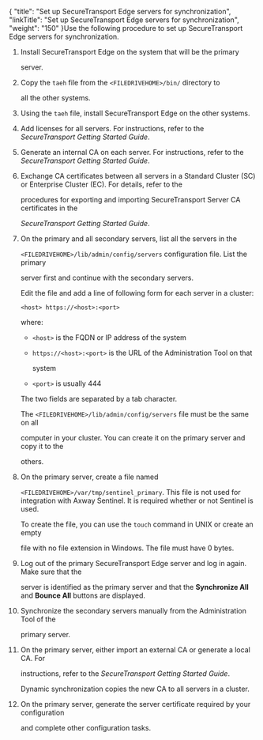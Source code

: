 {
    "title": "Set up SecureTransport Edge servers for synchronization",
    "linkTitle": "Set up SecureTransport Edge servers for synchronization",
    "weight": "150"
}Use the following procedure to set up SecureTransport Edge servers for synchronization.

1.  Install SecureTransport Edge on the system that will be the primary
    server.
2.  Copy the `taeh` file from the `<FILEDRIVEHOME>/bin/` directory to
    all the other systems.
3.  Using the `taeh` file, install SecureTransport Edge on the other systems.
4.  Add licenses for all servers. For instructions, refer to the <span cshid="gs" data-version="5.3.5">*SecureTransport Getting Started Guide*</span>.
5.  Generate an internal CA on each server. For instructions, refer to the <span cshid="gs" data-version="5.3.5">*SecureTransport Getting Started Guide*</span>.
6.  Exchange CA certificates between all servers in a Standard Cluster (SC) or Enterprise Cluster (EC). For details, refer to the
    procedures for exporting and importing SecureTransport Server CA certificates in the
    <span cshid="gs" data-version="5.3.5">*SecureTransport Getting Started Guide*</span>.
7.  On the primary and all secondary servers, list all the servers in the
    `<FILEDRIVEHOME>/lib/admin/config/servers` configuration file. List the primary
    server first and continue with the secondary servers.  
    Edit the file and add a line of following form for each server in a cluster:  
    `<host> https://<host>:<port>`
      
    where:
    -   `<host>` is the FQDN or IP address of the system
    -   `https://<host>:<port>` is the URL of the Administration Tool on that
        system
    -   `<port>` is usually 444

      
    The two fields are separated by a tab character.  
    The `<FILEDRIVEHOME>/lib/admin/config/servers` file must be the same on all
    computer in your cluster. You can create it on the primary server and copy it to the
    others.
8.  On the primary server, create a file named
    `<FILEDRIVEHOME>/var/tmp/sentinel_primary`. This file is not used for integration with Axway Sentinel. It is required whether or not Sentinel is used.  
    To create the file, you can use the `touch` command in UNIX or create an empty
    file with no file extension in Windows. The file must have 0 bytes.
9.  Log out of the primary SecureTransport Edge server and log in again. Make sure that the
    server is identified as the primary server and that the **Synchronize All** and **Bounce All** buttons are displayed.
10. Synchronize the secondary servers manually from the Administration Tool of the
    primary server.
11. On the primary server, either import an external CA or generate a local CA. For
    instructions, refer to the <span cshid="gs" data-version="5.3.5">*SecureTransport Getting Started Guide*</span>.
    Dynamic synchronization copies the new CA to all servers in a cluster.
12. On the primary server, generate the server certificate required by your configuration
    and complete other configuration tasks.
